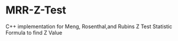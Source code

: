 # MRR-Z-Test
C++ implementation for Meng, Rosenthal,and Rubins Z Test Statistic Formula to find Z Value
